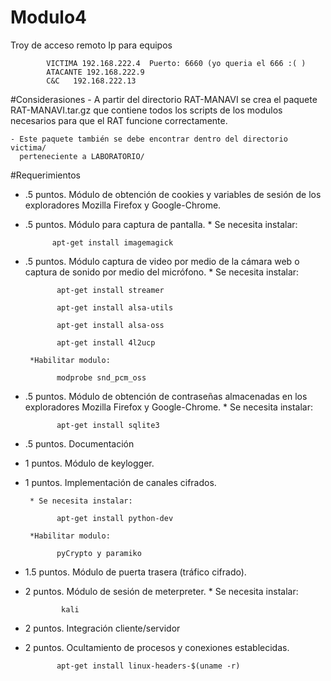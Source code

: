 # Modulo4
Troy de acceso remoto
      Ip para equipos
            
            VICTIMA 192.168.222.4  Puerto: 6660 (yo queria el 666 :( )
            ATACANTE 192.168.222.9
            C&C   192.168.222.13

#Considerasiones
	- A partir del directorio RAT-MANAVI se crea el paquete RAT-MANAVI.tar.gz 
	  que contiene todos los scripts de los modulos necesarios para que el 
      RAT funcione correctamente.

	- Este paquete también se debe encontrar dentro del directorio victima/ 
	  perteneciente a LABORATORIO/

#Requerimientos
- .5 puntos. Módulo de obtención de cookies y variables de sesión de los exploradores Mozilla
Firefox y Google-Chrome.

- .5 puntos. Módulo para captura de pantalla.
       * Se necesita instalar:
                
            apt-get install imagemagick


- .5 puntos. Módulo captura de video por medio de la cámara web o captura de sonido por
medio del micrófono.
       * Se necesita instalar:
            
             apt-get install streamer

             apt-get install alsa-utils
             
             apt-get install alsa-oss
             
             apt-get install 4l2ucp
             
       *Habilitar modulo:
       
             modprobe snd_pcm_oss


- .5 puntos. Módulo de obtención de contraseñas almacenadas en los exploradores Mozilla Firefox y Google-Chrome.
       * Se necesita instalar:
            
             apt-get install sqlite3


- .5 puntos. Documentación

- 1 puntos. Módulo de keylogger.

- 1 puntos. Implementación de canales cifrados.

       * Se necesita instalar:
            
             apt-get install python-dev 
             
       *Habilitar modulo:
       
             pyCrypto y paramiko

- 1.5 puntos. Módulo de puerta trasera (tráfico cifrado).

- 2 puntos. Módulo de sesión de meterpreter.
       * Se necesita instalar:
                
              kali 



- 2 puntos. Integración cliente/servidor

- 2 puntos. Ocultamiento de procesos y conexiones establecidas.

             apt-get install linux-headers-$(uname -r)
